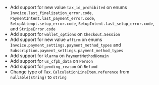 * Add support for new value `tax_id_prohibited` on enums `Invoice.last_finalization_error.code`, `PaymentIntent.last_payment_error.code`, `SetupAttempt.setup_error.code`, `SetupIntent.last_setup_error.code`, and `StripeError.code`
* Add support for `wallet_options` on `Checkout.Session`
* Add support for new value `affirm` on enums `Invoice.payment_settings.payment_method_types` and `Subscription.payment_settings.payment_method_types`
* Add support for `klarna` on `PaymentMethodDomain`
* Add support for `us_cfpb_data` on `Person`
* Add support for `pending_reason` on `Refund`
* Change type of `Tax.CalculationLineItem.reference` from `nullable(string)` to `string`